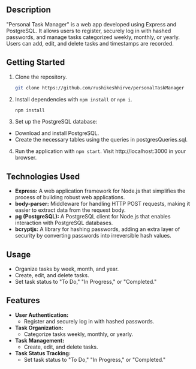
## Description

"Personal Task Manager" is a web app developed using Express and PostgreSQL. It allows users to register, securely log in with hashed passwords, and manage tasks categorized weekly, monthly, or yearly. Users can add, edit, and delete tasks and timestamps are recorded.

## Getting Started

1. Clone the repository.
   ```bash
   git clone https://github.com/rushikeshhirve/personalTaskManager
2. Install dependencies with `npm install` or `npm i`.
   ```bash
   npm install
3. Set up the PostgreSQL database: 
 - Download and install PostgreSQL.
 - Create the necessary tables using the queries in            postgresQueries.sql.

4. Run the application with `npm start`. Visit http://localhost:3000 in your browser.

## Technologies Used

- **Express:** A web application framework for Node.js that simplifies the process of building robust web applications.
- **body-parser:** Middleware for handling HTTP POST requests, making it easier to extract data from the request body.
- **pg (PostgreSQL):** A PostgreSQL client for Node.js that enables interaction with PostgreSQL databases.
- **bcryptjs:** A library for hashing passwords, adding an extra layer of security by converting passwords into irreversible hash values.



## Usage

- Organize tasks by week, month, and year.
- Create, edit, and delete tasks.
- Set task status to "To Do," "In Progress," or "Completed."

## Features

- **User Authentication:**
  - Register and securely log in with hashed passwords.
- **Task Organization:**
  - Categorize tasks weekly, monthly, or yearly.
- **Task Management:**
  - Create, edit, and delete tasks.
- **Task Status Tracking:**
  - Set task status to "To Do," "In Progress," or "Completed."
